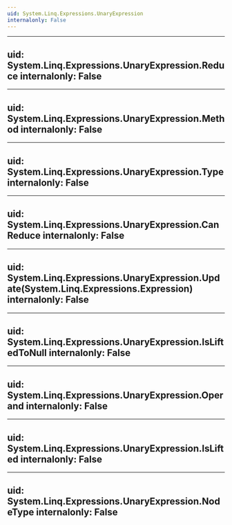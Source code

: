 ```yaml
---
uid: System.Linq.Expressions.UnaryExpression
internalonly: False
---
```


---
uid: System.Linq.Expressions.UnaryExpression.Reduce
internalonly: False
---

---
uid: System.Linq.Expressions.UnaryExpression.Method
internalonly: False
---

---
uid: System.Linq.Expressions.UnaryExpression.Type
internalonly: False
---

---
uid: System.Linq.Expressions.UnaryExpression.CanReduce
internalonly: False
---

---
uid: System.Linq.Expressions.UnaryExpression.Update(System.Linq.Expressions.Expression)
internalonly: False
---

---
uid: System.Linq.Expressions.UnaryExpression.IsLiftedToNull
internalonly: False
---

---
uid: System.Linq.Expressions.UnaryExpression.Operand
internalonly: False
---

---
uid: System.Linq.Expressions.UnaryExpression.IsLifted
internalonly: False
---

---
uid: System.Linq.Expressions.UnaryExpression.NodeType
internalonly: False
---
